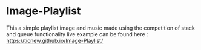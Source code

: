 # Image-Playlist
This a simple playlist image and music made using the competition of stack and queue functionality
live example can be found here : https://ticnew.github.io/Image-Playlist/

